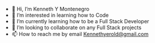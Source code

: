 - 👋 Hi, I’m Kenneth Y Montenegro
- 👀 I’m interested in learning how to Code
- 🌱 I’m currently learning how to be a Full Stack Developer
- 💞️ I’m looking to collaborate on any Full Stack projects
- 📫 How to reach me by email Kennethyerold@gmail.com

<!---
kennethmonten/kennethmonten is a ✨ special ✨ repository because its `README.md` (this file) appears on your GitHub profile.
You can click the Preview link to take a look at your changes.
--->
